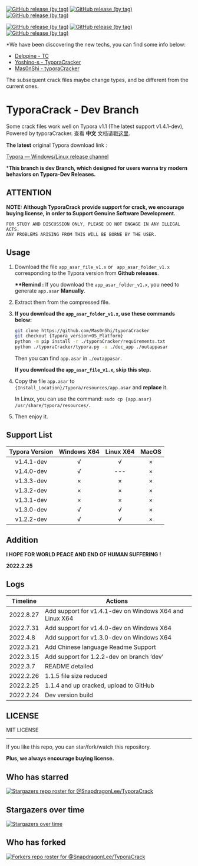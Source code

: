 [![GitHub release (by tag)](https://img.shields.io/github/downloads/Delppine1024/TyporaGreen/v1.3.8/total?label=Download%40v1.3.8&style=flat)](https://github.com/Delppine1024/TyporaGreen/releases/tag/v1.3.8)
[![GitHub release (by tag)](https://img.shields.io/github/downloads/Delppine1024/TyporaGreen/v1.3.6/total?label=Download%40v1.3.6&style=flat)](https://github.com/Delppine1024/TyporaGreen/releases/tag/v1.3.6)
[![GitHub release (by tag)](https://img.shields.io/github/downloads/Delppine1024/TyporaGreen/v1.2.5/total?label=Download%40v1.2.5&style=flat)](https://github.com/Delppine1024/TyporaGreen/releases/tag/v1.2.5)

[![GitHub release (by tag)](https://img.shields.io/github/downloads/Delppine1024/TyporaGreen/v1.4.1-dev/total?label=Download%40v1.4.1-dev&style=flat)](https://github.com/Delppine1024/TyporaGreen/releases/tag/v1.4.1-dev)
[![GitHub release (by tag)](https://img.shields.io/github/downloads/Delppine1024/TyporaGreen/v1.4.0-dev/total?label=Download%40v1.4.0-dev&style=flat)](https://github.com/Delppine1024/TyporaGreen/releases/tag/v1.4.0-dev)
[![GitHub release (by tag)](https://img.shields.io/github/downloads/Delppine1024/TyporaGreen/v1.3.0-dev/total?label=Download%40v1.3.0-dev&style=flat)](https://github.com/Delppine1024/TyporaGreen/releases/tag/v1.3.0-dev)



*We have been discovering the new techs, you can find some info below:

- [Delppine - TC](https://github.com/Delppine1024/TC)
- [Yoshino-s - TyporaCracker](https://github.com/Yoshino-s/typoraCracker)
- [Mas0nShi - typoraCracker](https://github.com/Mas0nShi/typoraCracker)

The subsequent crack files maybe change types, and be different from the current ones.



# TyporaCrack - Dev Branch

Some crack files work well on Typora v1.1 (The latest support v1.4.1-dev), Powered by typoraCracker. 查看 **中文** 文档请戳[这里](./README-CN.md).



**The latest** original Typora download link : 

[Typora — Windows/Linux release channel](https://typora.io/releases/all)
	

***This branch is dev Branch, which designed for users wanna try modern behaviors on Typora-Dev Releases.**



## ATTENTION

**NOTE: Although TyporaCrack provide support for crack, we encourage buying license, in order to Support Genuine Software Development.**



```
FOR STUDY AND DISCUSSION ONLY, PLEASE DO NOT ENGAGE IN ANY ILLEGAL ACTS.
ANY PROBLEMS ARISING FROM THIS WILL BE BORNE BY THE USER.
```



## Usage

1. Download the file `app_asar_file_v1.x` or ` app_asar_folder_v1.x` corresponding to the Typora version from **Github releases**. 

   **\*\*Remind :** If you download the `app_asar_folder_v1.x`, you need to generate `app.asar` **Manually**. 

   

2. Extract them from the compressed file.

3. **If you download the `app_asar_folder_v1.x`, use these commands below:**

   ```bash
   git clone https://github.com/Mas0nShi/typoraCracker
   git checkout {Typora_version+OS_Platform}
   python -m pip install -r ./typoraCracker/requirements.txt
   python ./typoraCracker/typora.py -u ./dec_app ./outappasar
   ```

   Then you can find `app.asar` in `./outappasar`.

   **If you download the `app_asar_file_v1.x`, skip this step.**

   

4. Copy the file `app.asar` to `{Install_Location}/Typora/resources/app.asar` and **replace** it. 

   In Linux, you can use the command: `sudo cp {app.asar} /usr/share/typora/resources/`.

2. Then enjoy it.



## Support List

| Typora Version | Windows X64 | Linux X64 | MacOS |
| :------------: | :---------: | :-------: | :---: |
|   v1.4.1-dev   |      √      |     √     |   ×   |
|   v1.4.0-dev   |      √      |    ---    |   ×   |
|   v1.3.3-dev   |      ×      |     ×     |   ×   |
|   v1.3.2-dev   |      ×      |     ×     |   ×   |
|   v1.3.1-dev   |      ×      |     ×     |   ×   |
|   v1.3.0-dev   |      √      |     √     |   ×   |
|   v1.2.2-dev   |      √      |     √     |   ×   |



## Addition

**I HOPE FOR WORLD PEACE AND END OF HUMAN SUFFERING !** 

**2022.2.25**



## Logs

| Timeline  | Actions                                                 |
| --------- | ------------------------------------------------------- |
| 2022.8.27 | Add support for v1.4.1-dev on Windows X64 and Linux X64 |
| 2022.7.31 | Add support for v1.4.0-dev on Windows X64               |
| 2022.4.8  | Add support for v1.3.0-dev on Windows X64               |
| 2022.3.21 | Add Chinese language Readme Support                     |
| 2022.3.15 | Add support for 1.2.2-dev on branch ‘dev’               |
| 2022.3.7  | README detailed                                         |
| 2022.2.26 | 1.1.5 file size reduced                                 |
| 2022.2.25 | 1.1.4 and up cracked, upload to GitHub                  |
| 2022.2.24 | Dev version build                                       |



## LICENSE

MIT LICENSE





------

If you like this repo, you can star/fork/watch this repository. 

**Plus, we always encourage buying license.**



## Who has starred

[![Stargazers repo roster for @SnapdragonLee/TyporaCrack](https://reporoster.com/stars/dark/SnapdragonLee/TyporaCrack)](https://github.com/SnapdragonLee/TyporaCrack/stargazers)



## Stargazers over time

[![Stargazers over time](https://starchart.cc/SnapdragonLee/TyporaCrack.svg)](https://starchart.cc/SnapdragonLee/TyporaCrack)



## Who has forked

[![Forkers repo roster for @SnapdragonLee/TyporaCrack](https://reporoster.com/forks/dark/SnapdragonLee/TyporaCrack)](https://github.com/SnapdragonLee/TyporaCrack/network/members)
